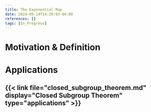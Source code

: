 ```yaml
---
title: The Exponential Map
date: 2024-09-14T14:20:03-04:00
references: []
tags: [In_Progress]
---
```


# Motivation & Definition

# Applications

## {{< link file="closed_subgroup_theorem.md" display="Closed Subgroup Theorem" type="applications" >}}
